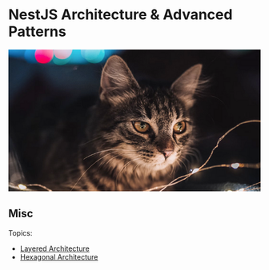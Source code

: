# NestJS Architecture & Advanced Patterns

![Architecture & Advanced Patterns Cat](./cat.png)

## Misc

Topics:

- [Layered Architecture](./docs/Layered%20Architecture.md)
- [Hexagonal Architecture](./docs/Hexagonal%20Architecture.md)
